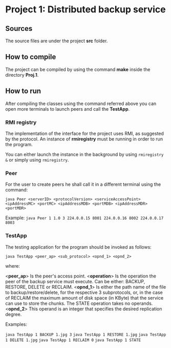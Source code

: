 # Project 1: Distributed backup service

## Sources

The source files are under the project __src__ folder.

## How to compile

The project can be compiled by using the command __make__ inside the directory __Proj.1__.

## How to run

After compiling the classes using the command referred above you can open more terminals to launch peers and call the __TestApp__.

### RMI registry

The implementation of the interface for the project uses RMI, as suggested by the protocol. An instance of __rmiregistry__ must be running in order to run the program.

You can either launch the instance in the background by using ```rmiregistry &``` or simply using ```rmiregistry```.

### Peer

For the user to create peers he shall call it in a different terminal using the command:

``` java Peer <serverID> <protocolVersion> <serviceAccessPoint> <ipAddressMC> <portMC> <ipAddressMDB> <portMDB> <ipAddressMDR> <portMDR> ```

Example:
``` java Peer 1 1.0 3 224.0.0.15 8001 224.0.0.16 8002 224.0.0.17 8003 ```

### TestApp

The testing application for the program should be invoked as follows:

``` java TestApp <peer_ap> <sub_protocol> <opnd_1> <opnd_2> ```

where:

<__peer_ap__>
	Is the peer's access point.
<__operation__>
	Is the operation the peer of the backup service must execute. Can be either: BACKUP, RESTORE, DELETE or RECLAIM.
<__opnd_1__>
	Is either the path name of the file to backup/restore/delete, for the respective 3 subprotocols, or, in the case of RECLAIM the maximum amount of disk space (in KByte) that the service can use to store the chunks. The STATE operation takes no operands.
<__opnd_2__>
	This operand is an integer that specifies the desired replication degree.

Examples:

``` java TestApp 1 BACKUP 1.jpg 3 ```
``` java TestApp 1 RESTORE 1.jpg ```
``` java TestApp 1 DELETE 1.jpg ```
``` java TestApp 1 RECLAIM 0 ```
``` java TestApp 1 STATE ```